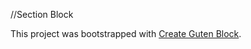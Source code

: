 //Section Block

This project was bootstrapped with [Create Guten Block](https://github.com/ahmadawais/create-guten-block).
